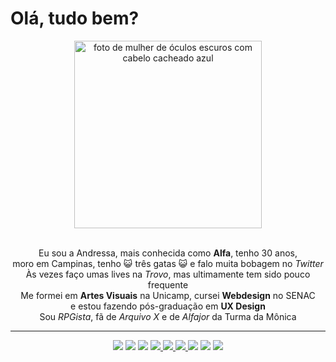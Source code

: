 # Olá, tudo bem?

<div align="center"><img src="https://svgsilh.com/svg/1801287-e91e63.svg" alt="foto de mulher de óculos escuros com cabelo cacheado azul" width="300px" height="300px"></div>

<br />

<p align="center"> Eu sou a Andressa, mais conhecida como <b>Alfa</b>, tenho 30 anos, <br /> moro em Campinas, tenho 😺 três gatas 😺 e falo muita bobagem no <i>Twitter</i><br /> Às vezes faço umas lives na <i>Trovo</i>, mas ultimamente tem sido pouco frequente <br /> Me formei em <b>Artes Visuais</b> na Unicamp, cursei <b>Webdesign</b> no SENAC <br />e estou fazendo pós-graduação em <b>UX Design</b><br /> Sou <i>RPGista</i>, fã de <i>Arquivo X</i> e de <i>Alfajor</i> da Turma da Mônica <br /></p>


<hr />
<div align="center">
<a href="https://alfasou.github.io" target="_blank"><img src="https://img.shields.io/static/v1?label=&message=alfasou&color=FE5196&url=https://alfasou.github.io&logo=adafruit"></a> <a href="https://www.linkedin.com/in/alfas" target="_blank"><img src="https://img.shields.io/static/v1?label=&message=linkedin&color=blue&url=https://www.linkedin.com/in/alfas&logo=linkedin"></a> <a href="https://www.behance.net/alfasou" target="blank"><img src="https://img.shields.io/static/v1?label=&message=behance&color=grey&url=https://www.behance.net/alfasou&logo=behance"></a> <a href="https://www.vegan.org" target="_blank"><img src="https://img.shields.io/static/v1?label=&message=vegan&color=green&logo=leaflet></a> <img src="https://img.shields.io/static/v1?label=&message=weirdo&color=eee&logo=Hoppscotch"> <img src="https://img.shields.io/static/v1?label=&message=nerd&color=f01a30&logo=DungeonsandDragons"> <img src="https://img.shields.io/static/v1?label=&message=front-end&color=pink&logo=sass"> <a href="https://www.codecademy.com" target="blank"><img src="https://img.shields.io/static/v1?label=&message=learning&color=yellow&logo=codecademy"></a>
 <a href="https://steamcommunity.com/id/alfasou" target="_blank"><img src="https://img.shields.io/static/v1?label=&message=steam&color=orange&url=https://steamcommunity.com/id/alfasou/u&logo=steam"></a> <a href="https://www.twitter.com/alfa_sou" target="_blank"><img src="https://img.shields.io/twitter/follow/alfa_sou?style=social"></a>
</div>
<br />

